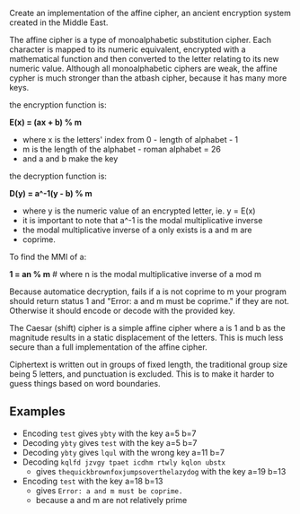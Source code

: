 Create an implementation of the affine cipher,
an ancient encryption system created in the Middle East.
 
The affine cipher is a type of monoalphabetic substitution cipher.
Each character is mapped to its numeric equivalent, encrypted with
a mathematical function and then converted to the letter relating to
its new numeric value. Although all monoalphabetic ciphers are weak,
the affine cypher is much stronger than the atbash cipher,
because it has many more keys.
 
the encryption function is:
 
  **E(x) = (ax + b) % m**
  -  where x is the letters' index from 0 - length of alphabet - 1
  -  m is the length of the alphabet - roman alphabet = 26
  -  and a and b make the key
 
the decryption function is:
 
  **D(y) = a^-1(y - b) % m**
  -  where y is the numeric value of an encrypted letter, ie. y = E(x)
  -  it is important to note that a^-1 is the modal multiplicative inverse
  -  the modal multiplicative inverse of a only exists is a and m are
  -  coprime.
 
To find the MMI of a:

  **1 = an % m** # where n is the modal multiplicative inverse of a mod m
 
Because automatice decryption, fails if a is not coprime to m your
program should return status 1 and "Error: a and m must be coprime."
if they are not.  Otherwise it should encode or decode with the
provided key.
 
The Caesar (shift) cipher is a simple affine cipher where a is 1 and
b as the magnitude results in a static displacement of the letters.
This is much less secure than a full implementation of the affine cipher.

Ciphertext is written out in groups of fixed length, the traditional group
size being 5 letters, and punctuation is excluded. This is to make it
harder to guess things based on word boundaries.

## Examples
 
 - Encoding `test` gives `ybty` with the key a=5 b=7
 - Decoding `ybty` gives `test` with the key a=5 b=7
 - Decoding `ybty` gives `lqul` with the wrong key a=11 b=7
 - Decoding `kqlfd jzvgy tpaet icdhm rtwly kqlon ubstx`
   - gives `thequickbrownfoxjumpsoverthelazydog` with the key a=19 b=13
 - Encoding `test` with the key a=18 b=13
   - gives `Error: a and m must be coprime.`
   - because a and m are not relatively prime

